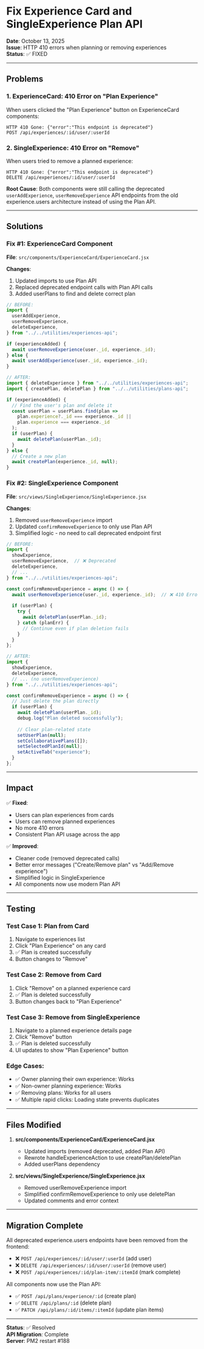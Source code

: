 # Fix Experience Card and SingleExperience Plan API

**Date**: October 13, 2025  
**Issue**: HTTP 410 errors when planning or removing experiences  
**Status**: ✅ FIXED

---

## Problems

### 1. ExperienceCard: 410 Error on "Plan Experience"
When users clicked the "Plan Experience" button on ExperienceCard components:
```
HTTP 410 Gone: {"error":"This endpoint is deprecated"}
POST /api/experiences/:id/user/:userId
```

### 2. SingleExperience: 410 Error on "Remove"
When users tried to remove a planned experience:
```
HTTP 410 Gone: {"error":"This endpoint is deprecated"}
DELETE /api/experiences/:id/user/:userId
```

**Root Cause**: Both components were still calling the deprecated `userAddExperience`, `userRemoveExperience` API endpoints from the old experience.users architecture instead of using the Plan API.

---

## Solutions

### Fix #1: ExperienceCard Component

**File**: `src/components/ExperienceCard/ExperienceCard.jsx`

**Changes**:
1. Updated imports to use Plan API
2. Replaced deprecated endpoint calls with Plan API calls
3. Added userPlans to find and delete correct plan

```jsx
// BEFORE:
import {
  userAddExperience,
  userRemoveExperience,
  deleteExperience,
} from "../../utilities/experiences-api";

if (experienceAdded) {
  await userRemoveExperience(user._id, experience._id);
} else {
  await userAddExperience(user._id, experience._id);
}

// AFTER:
import { deleteExperience } from "../../utilities/experiences-api";
import { createPlan, deletePlan } from "../../utilities/plans-api";

if (experienceAdded) {
  // Find the user's plan and delete it
  const userPlan = userPlans.find(plan => 
    plan.experience?._id === experience._id || 
    plan.experience === experience._id
  );
  if (userPlan) {
    await deletePlan(userPlan._id);
  }
} else {
  // Create a new plan
  await createPlan(experience._id, null);
}
```

### Fix #2: SingleExperience Component

**File**: `src/views/SingleExperience/SingleExperience.jsx`

**Changes**:
1. Removed `userRemoveExperience` import
2. Updated `confirmRemoveExperience` to only use Plan API
3. Simplified logic - no need to call deprecated endpoint first

```jsx
// BEFORE:
import {
  showExperience,
  userRemoveExperience,  // ❌ Deprecated
  deleteExperience,
  // ...
} from "../../utilities/experiences-api";

const confirmRemoveExperience = async () => {
  await userRemoveExperience(user._id, experience._id);  // ❌ 410 Error
  
  if (userPlan) {
    try {
      await deletePlan(userPlan._id);
    } catch (planErr) {
      // Continue even if plan deletion fails
    }
  }
};

// AFTER:
import {
  showExperience,
  deleteExperience,
  // ... (no userRemoveExperience)
} from "../../utilities/experiences-api";

const confirmRemoveExperience = async () => {
  // Just delete the plan directly
  if (userPlan) {
    await deletePlan(userPlan._id);
    debug.log("Plan deleted successfully");
    
    // Clear plan-related state
    setUserPlan(null);
    setCollaborativePlans([]);
    setSelectedPlanId(null);
    setActiveTab("experience");
  }
};
```

---

## Impact

✅ **Fixed**:
- Users can plan experiences from cards
- Users can remove planned experiences
- No more 410 errors
- Consistent Plan API usage across the app

✅ **Improved**:
- Cleaner code (removed deprecated calls)
- Better error messages ("Create/Remove plan" vs "Add/Remove experience")
- Simplified logic in SingleExperience
- All components now use modern Plan API

---

## Testing

### Test Case 1: Plan from Card
1. Navigate to experiences list
2. Click "Plan Experience" on any card
3. ✅ Plan is created successfully
4. Button changes to "Remove"

### Test Case 2: Remove from Card
1. Click "Remove" on a planned experience card
2. ✅ Plan is deleted successfully
3. Button changes back to "Plan Experience"

### Test Case 3: Remove from SingleExperience
1. Navigate to a planned experience details page
2. Click "Remove" button
3. ✅ Plan is deleted successfully
4. UI updates to show "Plan Experience" button

### Edge Cases:
- ✅ Owner planning their own experience: Works
- ✅ Non-owner planning experience: Works
- ✅ Removing plans: Works for all users
- ✅ Multiple rapid clicks: Loading state prevents duplicates

---

## Files Modified

1. **src/components/ExperienceCard/ExperienceCard.jsx**
   - Updated imports (removed deprecated, added Plan API)
   - Rewrote handleExperienceAction to use createPlan/deletePlan
   - Added userPlans dependency

2. **src/views/SingleExperience/SingleExperience.jsx**
   - Removed userRemoveExperience import
   - Simplified confirmRemoveExperience to only use deletePlan
   - Updated comments and error context

---

## Migration Complete

All deprecated experience.users endpoints have been removed from the frontend:
- ❌ `POST /api/experiences/:id/user/:userId` (add user)
- ❌ `DELETE /api/experiences/:id/user/:userId` (remove user)
- ❌ `POST /api/experiences/:id/plan-item/:itemId` (mark complete)

All components now use the Plan API:
- ✅ `POST /api/plans/experience/:id` (create plan)
- ✅ `DELETE /api/plans/:id` (delete plan)
- ✅ `PATCH /api/plans/:id/items/:itemId` (update plan items)

---

**Status**: ✅ Resolved  
**API Migration**: Complete  
**Server**: PM2 restart #188
